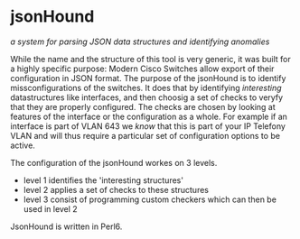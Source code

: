 # jsonHound
*a system for parsing JSON data structures and identifying anomalies*

While the name and the structure of this tool is very generic, it was built for a highly specific purpose:
Modern Cisco Switches allow export of their configuration in JSON format. The purpose of the jsonHound is to identify
missconfigurations of the switches. It does that by identifying *interesting* datastructures like interfaces, and then choosig a set of checks to veryfy that they are properly configured. The checks are chosen by looking at features of the interface or the configuration as a whole. For example if an interface is part of VLAN 643 we *know* that this is part of your IP Telefony VLAN and will thus require a particular set of configuration options to be active.

The configuration of the jsonHound workes on 3 levels.

* level 1 identifies the 'interesting structures'
* level 2 applies a set of checks to these structures
* level 3 consist of programming custom checkers which can then be used in level 2

JsonHound is written in Perl6.
